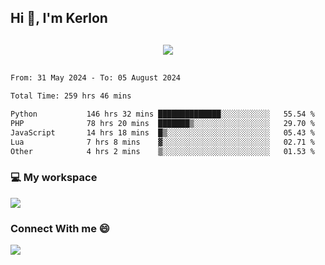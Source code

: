 ## Hi 👋, I'm Kerlon

<p align="center" style="margin: 30px;">
 
 <img src="https://skillicons.dev/icons?i=html,css,bootstrap,js,nodejs,jquery,python,flask,php,mysql,lua,sqlite,firebase">


</p>
<!--START_SECTION:waka-->

```txt
From: 31 May 2024 - To: 05 August 2024

Total Time: 259 hrs 46 mins

Python           146 hrs 32 mins ██████████████░░░░░░░░░░░   55.54 %
PHP              78 hrs 20 mins  ███████▒░░░░░░░░░░░░░░░░░   29.70 %
JavaScript       14 hrs 18 mins  █▒░░░░░░░░░░░░░░░░░░░░░░░   05.43 %
Lua              7 hrs 8 mins    ▓░░░░░░░░░░░░░░░░░░░░░░░░   02.71 %
Other            4 hrs 2 mins    ▒░░░░░░░░░░░░░░░░░░░░░░░░   01.53 %
```

<!--END_SECTION:waka-->


<p align="center">
 <h3>💻 My workspace</h3>
    <img src="https://skillicons.dev/icons?i=mint" />
</p>

<p align="center">
 <h3>Connect With me 😄</h3> 
    <a href="https://www.linkedin.com/in/kerlon-fernandes"><img src="https://skillicons.dev/icons?i=linkedin" />
  </a>
</p>



